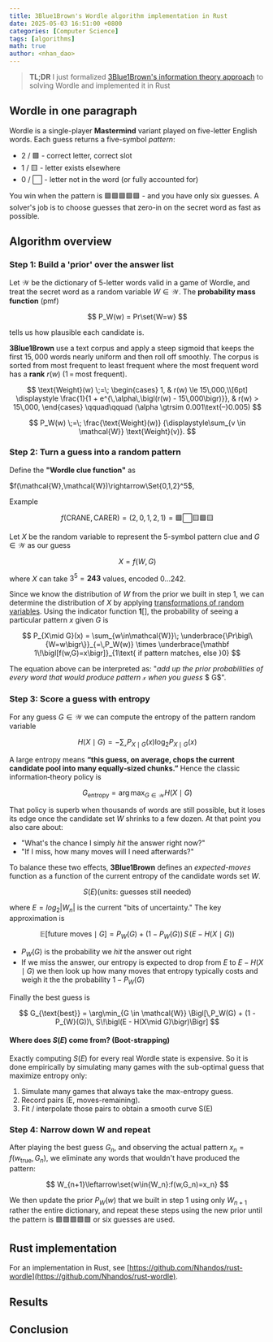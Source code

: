 ```yaml
---
title: 3Blue1Brown's Wordle algorithm implementation in Rust
date: 2025-05-03 16:51:00 +0800
categories: [Computer Science]
tags: [algorithms]     
math: true
author: <nhan_dao>
---
```


> **TL;DR** I just formalized [3Blue1Brown's information theory approach](https://youtu.be/v68zYyaEmEA?si=PtveNriXUR6EIJOD) to solving Wordle and implemented it in Rust

## Wordle in one paragraph

Wordle is a single-player **Mastermind** variant played on five-letter English words. Each guess returns a five-symbol *pattern*:
* 2 / 🟩 - correct letter, correct slot
* 1 / 🟨 - letter exists elsewhere
* 0 / ⬜ - letter not in the word (or fully accounted for)

You win when the pattern is 🟩🟩🟩🟩🟩 - and you have only six guesses. A solver's job is to choose guesses that zero-in on the secret word as fast as possible.

## Algorithm overview

### **Step 1: Build a 'prior' over the answer list**
Let $\mathcal{W}$ be the dictionary of 5-letter words valid in a game of Wordle, and treat the secret word as a random variable $W\in\mathcal{W}$. The **probability mass function** (pmf)

$$
P_W(w) = Pr\set{W=w}
$$

tells us how plausible each candidate is. 

**3Blue1Brown** use a text corpus and apply a steep sigmoid that keeps the first $15,000$ words nearly uniform and then roll off smoothly. The corpus is sorted from most frequent to least frequent where the most frequent word has a **rank** $r(w)$ (1 = most frequent).

$$
\text{Weight}(w) \;=\;
\begin{cases}
1, & r(w) \le 15\,000,\\[6pt]
\displaystyle
\frac{1}{1 + e^{\,\alpha\,\bigl(r(w) - 15\,000\bigr)}}, & r(w) > 15\,000,
\end{cases}
\qquad\qquad (\alpha \gtrsim 0.001\text{–}0.005)
$$

$$
P_W(w)
\;=\;
\frac{\text{Weight}(w)}
     {\displaystyle\sum_{v \in \mathcal{W}} \text{Weight}(v)}.
$$


### **Step 2: Turn a guess into a random pattern**

Define the **"Wordle clue function"** as

$f(\mathcal{W},\mathcal{W})\rightarrow\Set{0,1,2}^5$,

Example

$$
f(\text{CRANE},\text{CARER}) = (2,0,1,2,1) = 🟩 ⬜ 🟨 🟩 🟨 
$$


Let $X$ be the random variable to represent the 5-symbol pattern clue and $G\in\mathcal{W}$ as our guess

$$
X = f(W,G)
$$

where $X$ can take $3^5=\boldsymbol{243}$ values, encoded $0...242$. 

Since we know the distribution of $W$ from the prior we built in step 1, we can determine the distribution of $X$ by applying [transformations of random variables](https://stats.libretexts.org/Bookshelves/Probability_Theory/Probability_Mathematical_Statistics_and_Stochastic_Processes_(Siegrist)/03%3A_Distributions/3.07%3A_Transformations_of_Random_Variables). Using the indicator function $\boldsymbol{1}[]$, the probability  of seeing a particular pattern $x$ given $G$ is 

$$
P_{X\mid G}(x)
= \sum_{w\in\mathcal{W}}\;
    \underbrace{\Pr\bigl\{W=w\bigr\}}_{=\,P_W(w)}
    \times
    \underbrace{\mathbf 1\!\bigl[f(w,G)=x\bigr]}_{1\text{ if pattern matches, else }0}
$$

The equation above can be interpreted as: "*add up the prior probabilities of every word that would produce pattern* $\mathcal{x}$ *when you guess* $ G$".

### **Step 3: Score a guess with entropy**

For any guess $G\in\mathcal{W}$ we can compute the entropy of the pattern random variable 

$$
H(X\mid{G})=-\sum_{\mathcal{x}}{P_{X\mid G}(x)\log_2{P_{X\mid G}(x)}}
$$

A large entropy means **“this guess, on average, chops the current candidate pool into many equally‑sized chunks.”**
Hence the classic information‑theory policy is

$$
G_{\text{entropy}} = \arg\max_{G\in\mathcal{W}}{H(X\mid{G})}
$$

That policy is superb when thousands of words are still possible, but it loses its edge once the candidate set $W$
shrinks to a few dozen. At that point you also care about:

* "What's the chance I simply *hit* the answer right now?"
* "If I miss, how many moves will I need afterwards?"

To balance these two effects, **3Blue1Brown** defines an *expected-moves* function as a function of the current entropy of the candidate words set $W$.

$$
S(E) (\text{units: guesses still needed})
$$

where $E=log_2{|W_n|}$ is the current "bits of uncertainty."
The key approximation is 

$$
\mathbb{E}[\text{future moves}\mid G] 
  = P_{W}(G) + (1 - P_{W}(G))\, S\!\bigl(E - H(X\mid G)\bigr)
$$

* $P_W(G)$ is the probability we *hit* the answer out right
* If we miss the answer, our entropy is expected to drop from $E$ to $E - H(X\mid{G})$ we then look up how many moves that entropy typically costs and weigh it the the probability $1 - P_W(G)$

Finally the best guess is

$$
G_{\text{best}} 
  = \arg\min_{G \in \mathcal{W}} 
        \Bigl[\,P_W(G) + (1 - P_{W}(G))\, S\!\bigl(E - H(X\mid G)\bigr)\Bigr]
$$

#### Where does $S(E)$ come from? (Boot-strapping)

Exactly computing $S(E)$ for every real Wordle state is expensive. So it is done empirically by simulating many games with the sub-optimal guess that maximize entropy only:
1. Simulate many games that always take the max-entropy guess.
2. Record pairs (E, moves-remaining).
3. Fit / interpolate those pairs to obtain a smooth curve S(E)


### **Step 4: Narrow down W and repeat**

After playing the best guess $G_n$, and observing the actual pattern $x_{n} = f(w_{\text{true}},G_n)$, we eliminate any words that wouldn't have produced the pattern:

$$
W_{n+1}\leftarrow\set{w\in{W_n}:f(w,G_n)=x_n}
$$

We then update the prior $P_{W}(w)$ that we built in step 1 using only $W_{n+1}$ rather the entire dictionary, and repeat these steps using the new prior until the pattern is 🟩🟩🟩🟩🟩 or six guesses are used.

## Rust implementation

For an implementation in Rust, see [https://github.com/Nhandos/rust-wordle](https://github.com/Nhandos/rust-wordle).

## Results

## Conclusion
